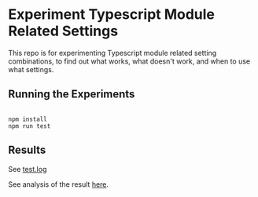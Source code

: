 # Experiment Typescript Module Related Settings

This repo is for experimenting Typescript module related setting combinations, to find out what works, what doesn't work, and when to use what settings.

## Running the Experiments

<pre><code>
npm install
npm run test
</code></pre>

## Results

See [test.log](./test.log)

See analysis of the result [here](https://javascript.plainenglish.io/how-to-correctly-use-typescript-module-import-syntax-and-settings-in-various-circumstances-e98bfa87f70f).

